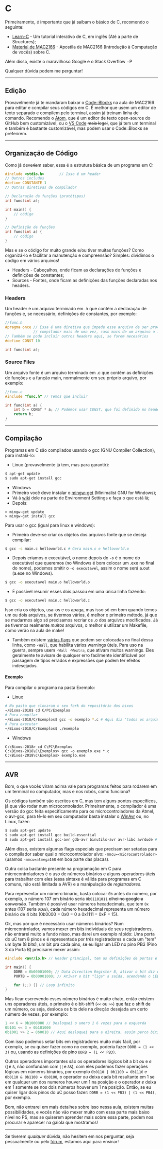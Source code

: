 # C

Primeiramente, é importante que já saibam o básico de C, recomendo o seguinte:
* [Learn-C][learnc] - Um tutorial interativo de C, em inglês (Até a parte de Structures);
* [Material de MAC2166][mac2166] - Apostila de MAC2166 (Introdução à Computação de vocês) sobre C.

Além disso, existe o maravilhoso Google e o Stack Overflow =P

Qualquer dúvida podem me perguntar!

---
## Edição
Provavelmente já te mandaram baixar o [Code::Blocks][codeblocks] na aula de MAC2166
para editar e compilar seus códigos em C. É melhor que usem um editor de texto
separado e compilem pelo terminal, assim já treinam linha de comando.
Recomendo o [Atom][atom], que é um editor de texto open-source do GitHub
bem customizável, ou o [VS Code][vscode] ~~mais legal~~, que já tem um
terminal e também é bastante customizável, mas podem usar o Code::Blocks se preferirem.

---
## Organização de Código
Como já deve~~ria~~m saber, essa é a estrutura básica de um programa em C:
```c
#include <stdio.h>       // Isso é um header
// Outros includes
#define CONSTANTE 1
// Outras diretivas de compilador

// Declaração de funções (protótipos)
int func(int a);

int main() {
	// código
}

// Definição de funções
int func(int a) {
	// código
}
```
Mas e se o código for muito grande e/ou tiver muitas funções?
Como organizá-lo e facilitar a manutenção e compreensão? Simples: dividimos o código em vários arquivos!
* Headers - Cabeçalhos, onde ficam as declarações de funções e definições de constantes;
* Sources - Fontes, onde ficam as definições das funções declaradas nos headers.

### Headers
Um header é um arquivo terminado em .h que contém a declaração de funções e,
se necessário, definições de constantes, por exemplo:
```c
//func.h
#pragma once // Essa é uma diretiva que impede esse arquivo de ser processado pelo
			 // compilador mais de uma vez, caso mais de um arquivo o inclua.
// Também se pode incluir outros headers aqui, se forem necesários
#define CONST 10

int func(int a);

```
### Source Files
Um arquivo fonte é um arquivo terminado em .c que contém as definições de funções e a função main, normalmente em seu próprio arquivo, por exemplo:
```c
//func.c
#include "func.h" // Temos que incluir

int func(int a) {
	int b = CONST * a; // Podemos usar CONST, que foi definido no header incluso
	return b;
}
```
---
## Compilação
Programas em C são compilados usando o gcc (GNU Compiler Collection), para instalá-lo:
* Linux (provavelmente já tem, mas para garantir):
```bash
$ apt-get update
$ sudo apt-get install gcc
```
* Windows
 * Primeiro você deve instalar o [mingw-get][mingw-down] (Minimalist GNU for Windows);
 * Vá à [wiki][mingw-wiki] dele na parte de Environment Settings e faça o que está lá;
 * Depois:
 ```
 > mingw-get update
 > mingw-get install gcc
 ```

Para usar o gcc (igual para linux e windows):
* Primeiro deve-se criar os objetos dos arquivos fonte que se deseja compilar:
```bash
$ gcc -c main.c helloworld.c # Gera main.o e helloworld.o
```
* Depois criamos o executável, o nome depois do `-o` é o nome do executável que queremos
(no Windows é bom colocar um .exe no final do nome), podemos omitir o `-o executavel`,
assim o nome será a.out (a.exe no Windows).
```bash
$ gcc -o executavel main.o helloworld.o
```
* É possível resumir esses dois passou em uma única linha fazendo:
```bash
$ gcc -o executavel main.c helloworld.c
```
Isso cria os objetos, usa-os e os apaga, mas isso só em bom quando temos um ou dois arquivos,
se tivermos vários, é melhor o primeiro método, já que se mudarmos algo só precisamos recriar os .o
dos arquivos modificados. Já se tivermos realmente *muitos* arquivos, o melhor é utilizar um Makefile,
como verão na aula de make!
* Também existem [várias flags][gcc-flags] que podem ser colocadas no final dessa linha, como `-Wall`,
que habilita vários warnings úteis. Para uso na guerra, sempre usem `-Wall -Wextra`, que ativam muitos
warnings. Eles geralmente te avisam de qualquer erro facilmente identificável por passagem de tipos errados
e expressões que podem ter efeitos indesejados.

#### Exemplo
Para compilar o programa na pasta Exemplo:
* Linux
```bash
# Na pasta que clonaram o seu fork do repositório dos bixos
~/Bixos-2018$ cd C/PC/Exemplos
# Para compilar
~/Bixos-2018/C/Exemplos$ gcc -o exemplo *.c # Aqui diz "todos os arquivos terminados em .c na pasta atual"
# Para executar
~/Bixos-2018/C/Exemplos$ ./exemplo
```
* Windows
```
C:\Bixos-2018> cd C\PC\Exemplos
C:\Bixos-2018\C\Exemplos> gcc -o exemplo.exe *.c
C:\Bixos-2018\C\Exemplos> exemplo.exe
```
---
## AVR
Bom, o que vocês viram acima vale para programas feitos para rodarem em um terminal no computador, mas e nos robôs, como funciona?

Os códigos também são escritos em C, mas tem alguns pontos específicos, já que vão rodar num microcontrolador. Primeiramente, o compilador é uma versão do gcc feita especificamente para os microcontroladores da Atmel, o avr-gcc, para tê-lo em seu computador basta instalar o [WinAvr][win-avr] ou, no Linux, fazer:

```bash
$ sudo apt-get update
$ sudo apt-get install gcc build-essential
$ sudo apt-get install gcc-avr gdb-avr binutils-avr avr-libc avrdude # talvez o nome dos pacotes seja diferente na sua distribuição, mas é bem fácil de achar na internet
```

Além disso, existem algumas flags especiais que precisam ser setadas para o compilador saber qual o microcontrolador alvo: `-mmcu=<microcontrolador>` (usamos `-mmcu=atmega168` em boa parte das placas).

Outra coisa bastante presente na programação em C para microcontroladores é o uso de números binários e alguns operadores úteis para trabalhar com eles (essa sintaxe é válida para programas em C comuns, não está limitada a AVR) e a manipulação de *registradores*.

Para representar um número binário, basta colocar `0b` antes do número, por exemplo, o número 107 em binário seria `0b01101011` ~~olhei no google a conversão~~. Também é possível usar números hexadecimais, que tem `0x` antes (107 seria `0x6B`), cada número hexadecimal representa um número binário de 4 bits (0b0000 = 0x0 = 0 a 0x1111 = 0xF = 15).

Ok, mas por que é necessário usar números binários? Num microcontrolador, vamos mexer em bits individuais de seus registradores, não entrarei muito a fundo nisso, mas darei um exemplo rápido: Uma porta do uC tem 8 pinos e é representada por três registradores e cada um "tem" um byte (8 bits), um bit pra cada pino, se eu ligar um LED no pino PB3 (Pino 3 da Porta B) precisarei mexer assim:

```c
#include <avr/io.h> // Header principal, tem as definições de portas e pinos

int main() {
	DDRB = 0b00001000; // Data Direction Register B, ativar o bit diz que o pino é de saída
	PORTB = 0b00001000; // Ativar o bit "liga" a saída, acendendo o LED

	for (;;) {} // Loop infinito
}
```
Mas ficar escrevendo esses número binários é muito chato, então existem uns operadores úteis, o primeiro é o bit-shift (`<<` ou `>>`) que faz o shift de um número, ou seja, desloca os bits dele na direção desejada um certo número de vezes, por exemplo:
```c
1 << 6 = 0b1000000 // Desloquei o umero 1 6 vezes para a esquerda
0b101 << 3 = 0b101000
0b1001 >> 2 = 0b0010 // Aqui desloquei para a direita, assim perco bits menos significativos
```
Com isso podemos setar bits em registradores muito mais fácil, por exemplo, se eu quiser fazer como no exemplo, poderia fazer `DDRB = (1 << 3)` ou, usando as definições de pino `DDRB = (1 << PB3)`.

Outros operadores importantes são os operadores lógicos bit a bit *ou* e *e* (`|`e `&`, não confundam com `||`e `&&`), com eles podemos fazer operações lógicas em números binários, por exemplo `0b0110 | 0b1100 = 0b1110` e `0b0110 & 0b1100 = 0b0100`, o operador *ou* deixa cada bit resultante em 1 se em qualquer um dos numeros houver um 1 na posição e o operador *e* deixa em 1 somente se nos dois números houver um 1 na posição. Então, se eu quiser ligar dois pinos do uC posso fazer: `DDRB = (1 << PB3) | (1 << PB4)`, por exemplo.

Bom, não entrarei em mais detalhes sobre isso nessa aula, existem muitas possibilidades, e vocês não vão mexer muito com essa parte mais baixo nível no PS, mas se quiserem aprender mais sobre essa parte, podem nos procurar e aparecer na gaiola que mostramos!

---

Se tiverem *qualquer* dúvida, não hesitem em nos perguntar, seja pessoalmente ou pelo [fórum][forum], estamos aqui para ensinar!


[learnc]: http://www.learn-c.org/
[mac2166]: http://www.ime.usp.br/~hitoshi/introducao/
[codeblocks]: http://www.codeblocks.org/
[atom]: https://atom.io/
[vscode]: https://code.visualstudio.com/
[forum]: http://forum.thunderatz.org/
[mingw-down]: http://sourceforge.net/projects/mingw/files/
[mingw-wiki]: http://www.mingw.org/wiki/getting_started
[gcc-flags]: https://gcc.gnu.org/onlinedocs/gcc/Option-Summary.html
[win-avr]: http://winavr.sourceforge.net/index.html
